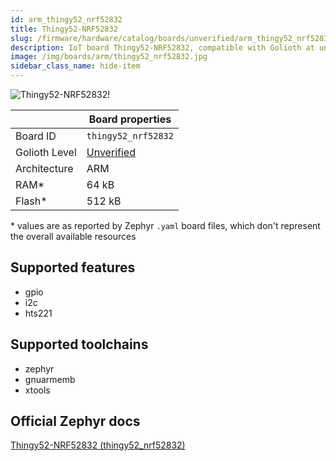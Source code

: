 ```yaml
---
id: arm_thingy52_nrf52832
title: Thingy52-NRF52832
slug: /firmware/hardware/catalog/boards/unverified/arm_thingy52_nrf52832
description: IoT board Thingy52-NRF52832, compatible with Golioth at unverified level.
image: /img/boards/arm/thingy52_nrf52832.jpg
sidebar_class_name: hide-item
---
```


[//]: # (This is an auto-generated file, do not edit! Changes to it will be lost upon re-generation)

![Thingy52-NRF52832!](/img/boards/arm/thingy52_nrf52832.jpg "Thingy52-NRF52832")

|                | Board properties     |
| -------------  | -------------------- |
| Board ID       | `thingy52_nrf52832` |
| Golioth Level  | [Unverified](/firmware/hardware#unverified-boards) |
| Architecture   | ARM |
| RAM*           | 64 kB |
| Flash*         | 512 kB |

\* values are as reported by Zephyr `.yaml` board files, which don't represent the overall available resources



## Supported features

* gpio
* i2c
* hts221

## Supported toolchains

* zephyr
* gnuarmemb
* xtools

## Official Zephyr docs

[Thingy52-NRF52832 (thingy52_nrf52832)](https://docs.zephyrproject.org/latest/boards/arm/thingy52_nrf52832/doc/index.html)
